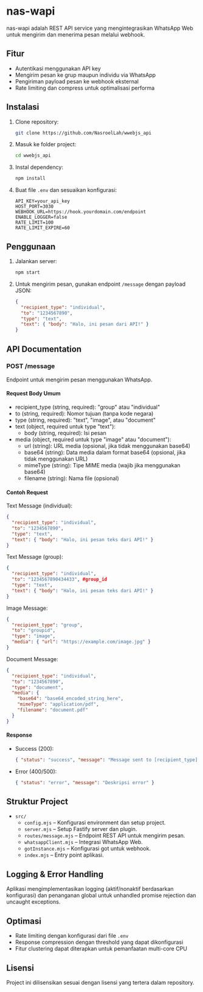 # nas-wapi

nas-wapi adalah REST API service yang mengintegrasikan WhatsApp Web untuk mengirim dan menerima pesan melalui webhook.

## Fitur

- Autentikasi menggunakan API key
- Mengirim pesan ke grup maupun individu via WhatsApp
- Pengiriman payload pesan ke webhook eksternal
- Rate limiting dan compress untuk optimalisasi performa

## Instalasi

1. Clone repository:
   ```bash
   git clone https://github.com/NasroelLah/wwebjs_api
   ```
2. Masuk ke folder project:
   ```bash
   cd wwebjs_api
   ```
3. Instal dependency:
   ```bash
   npm install
   ```
4. Buat file `.env` dan sesuaikan konfigurasi:
   ```properties
   API_KEY=your_api_key
   HOST_PORT=3030
   WEBHOOK_URL=https://hook.yourdomain.com/endpoint
   ENABLE_LOGGER=false
   RATE_LIMIT=100
   RATE_LIMIT_EXPIRE=60
   ```

## Penggunaan

1. Jalankan server:
   ```bash
   npm start
   ```
2. Untuk mengirim pesan, gunakan endpoint `/message` dengan payload JSON:
   ```json
   {
     "recipient_type": "individual",
     "to": "1234567890",
     "type": "text",
     "text": { "body": "Halo, ini pesan dari API!" }
   }
   ```

## API Documentation

### POST /message

Endpoint untuk mengirim pesan menggunakan WhatsApp.

#### Request Body Umum

- recipient_type (string, required): "group" atau "individual"
- to (string, required): Nomor tujuan (tanpa kode negara)
- type (string, required): "text", "image", atau "document"
- text (object, required untuk type "text"):
  - body (string, required): Isi pesan
- media (object, required untuk type "image" atau "document"):
  - url (string): URL media (opsional, jika tidak menggunakan base64)
  - base64 (string): Data media dalam format base64 (opsional, jika tidak menggunakan URL)
  - mimeType (string): Tipe MIME media (wajib jika menggunakan base64)
  - filename (string): Nama file (opsional)

#### Contoh Request

Text Message (individual):

```json
{
  "recipient_type": "individual",
  "to": "1234567890",
  "type": "text",
  "text": { "body": "Halo, ini pesan teks dari API!" }
}
```

Text Message (group):

```json
{
  "recipient_type": "individual",
  "to": "1234567890434433", #group_id
  "type": "text",
  "text": { "body": "Halo, ini pesan teks dari API!" }
}
```

Image Message:

```json
{
  "recipient_type": "group",
  "to": "groupid",
  "type": "image",
  "media": { "url": "https://example.com/image.jpg" }
}
```

Document Message:

```json
{
  "recipient_type": "individual",
  "to": "1234567890",
  "type": "document",
  "media": {
    "base64": "base64_encoded_string_here",
    "mimeType": "application/pdf",
    "filename": "document.pdf"
  }
}
```

#### Response

- Success (200):
  ```json
  { "status": "success", "message": "Message sent to [recipient_type] [to]" }
  ```
- Error (400/500):
  ```json
  { "status": "error", "message": "Deskripsi error" }
  ```

## Struktur Project

- `src/`
  - `config.mjs` – Konfigurasi environment dan setup project.
  - `server.mjs` – Setup Fastify server dan plugin.
  - `routes/message.mjs` – Endpoint REST API untuk mengirim pesan.
  - `whatsappClient.mjs` – Integrasi WhatsApp Web.
  - `gotInstance.mjs` – Konfigurasi got untuk webhook.
  - `index.mjs` – Entry point aplikasi.

## Logging & Error Handling

Aplikasi mengimplementasikan logging (aktif/nonaktif berdasarkan konfigurasi) dan penanganan global untuk unhandled promise rejection dan uncaught exceptions.

## Optimasi

- Rate limiting dengan konfigurasi dari file `.env`
- Response compression dengan threshold yang dapat dikonfigurasi
- Fitur clustering dapat diterapkan untuk pemanfaatan multi-core CPU

## Lisensi

Project ini dilisensikan sesuai dengan lisensi yang tertera dalam repository.
